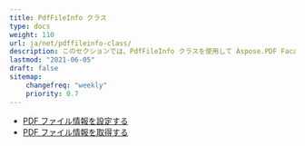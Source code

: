 ```yaml
---
title: PdfFileInfo クラス
type: docs
weight: 110
url: ja/net/pdffileinfo-class/
description: このセクションでは、PdfFileInfo クラスを使用して Aspose.PDF Facades を操作する方法を説明します。
lastmod: "2021-06-05"
draft: false
sitemap:
    changefreq: "weekly"
    priority: 0.7
---
```


- [PDF ファイル情報を設定する](/pdf/net/set-pdf-file-information/)
- [PDF ファイル情報を取得する](/pdf/net/get-pdf-file-information/)